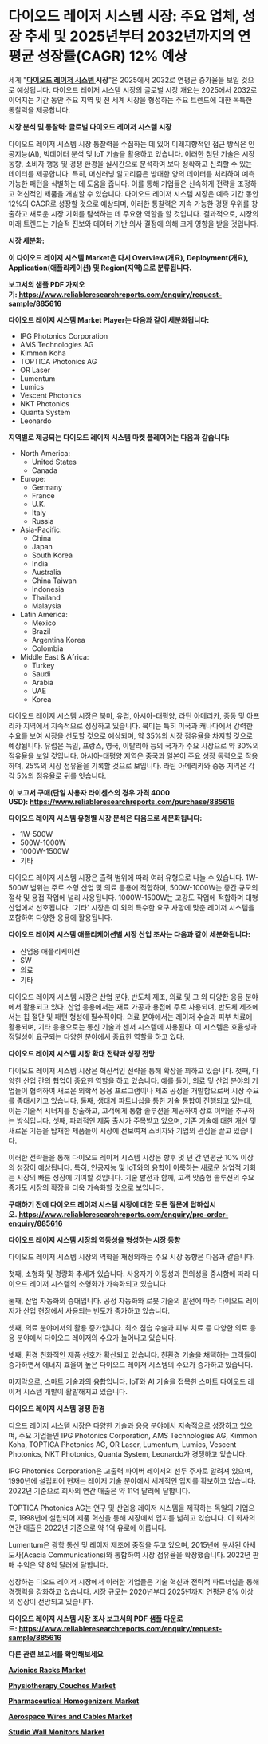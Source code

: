 <p><h1>다이오드 레이저 시스템 시장: 주요 업체, 성장 추세 및 2025년부터 2032년까지의 연평균 성장률(CAGR) 12% 예상</h1></p><p>세계 "<strong><a href="https://www.reliableresearchreports.com/diode-laser-systems-r885616?utm_campaign=106&utm_medium=8&utm_source=Github&utm_content=ia&utm_term=10042025&utm_id=diode-laser-systems">다이오드 레이저 시스템&nbsp;</a></strong><strong>시장</strong>"은 2025에서 2032로 연평균 증가율을 보일 것으로 예상됩니다. 다이오드 레이저 시스템 시장의 글로벌 시장 개요는 2025에서 2032로 이어지는 기간 동안 주요 지역 및 전 세계 시장을 형성하는 주요 트렌드에 대한 독특한 통찰력을 제공합니다.</p>
<p><strong>시장 분석 및 통찰력: 글로벌 다이오드 레이저 시스템 시장</strong></p>
<p><p>다이오드 레이저 시스템 시장 통찰력을 수집하는 데 있어 미래지향적인 접근 방식은 인공지능(AI), 빅데이터 분석 및 IoT 기술을 활용하고 있습니다. 이러한 첨단 기술은 시장 동향, 소비자 행동 및 경쟁 환경을 실시간으로 분석하여 보다 정확하고 신뢰할 수 있는 데이터를 제공합니다. 특히, 머신러닝 알고리즘은 방대한 양의 데이터를 처리하여 예측 가능한 패턴을 식별하는 데 도움을 줍니다. 이를 통해 기업들은 신속하게 전략을 조정하고 혁신적인 제품을 개발할 수 있습니다. 다이오드 레이저 시스템 시장은 예측 기간 동안 12%의 CAGR로 성장할 것으로 예상되며, 이러한 통찰력은 지속 가능한 경쟁 우위를 창출하고 새로운 시장 기회를 탐색하는 데 주요한 역할을 할 것입니다. 결과적으로, 시장의 미래 트렌드는 기술적 진보와 데이터 기반 의사 결정에 의해 크게 영향을 받을 것입니다.</p><a href="%7CAUTHORITHY_DOMAIN_URL%7C?utm_campaign=106&utm_medium=8&utm_source=Github&utm_content=ia&utm_term=10042025&utm_id=diode-laser-systems"></a></p>
<p><strong>시장 세분화:</strong></p>
<p><strong>이 다이오드 레이저 시스템 Market은 다시 Overview(개요), Deployment(개요), Application(애플리케이션) 및 Region(지역)으로 분류됩니다.</strong></p>
<p><strong>보고서의 샘플 PDF 가져오기:&nbsp;<a href="https://www.reliableresearchreports.com/enquiry/request-sample/885616?utm_campaign=106&utm_medium=8&utm_source=Github&utm_content=ia&utm_term=10042025&utm_id=diode-laser-systems">https://www.reliableresearchreports.com/enquiry/request-sample/885616</a></strong><strong></strong></p>
<p><strong>다이오드 레이저 시스템 Market Player는 다음과 같이 세분화됩니다:</strong></p>
<p><ul><li>IPG Photonics Corporation</li><li>AMS Technologies AG</li><li>Kimmon Koha</li><li>TOPTICA Photonics AG</li><li>OR Laser</li><li>Lumentum</li><li>Lumics</li><li>Vescent Photonics</li><li>NKT Photonics</li><li>Quanta System</li><li>Leonardo</li></ul></p>
<p><strong>지역별로 제공되는 다이오드 레이저 시스템 마켓 플레이어는 다음과 같습니다:</strong></p>
<p><ul>
    <li>
        North America:
        <ul>
            <li>United States</li>
            <li>Canada</li>
        </ul>
    </li>
    <li>
        Europe:
        <ul>
            <li>Germany</li>
            <li>France</li>
            <li>U.K.</li>
            <li>Italy</li>
            <li>Russia</li>
        </ul>
    </li>
    <li>
        Asia-Pacific:
        <ul>
            <li>China</li>
            <li>Japan</li>
            <li>South Korea</li>
            <li>India</li>
            <li>Australia</li>
            <li>China Taiwan</li>
            <li>Indonesia</li>
            <li>Thailand</li>
            <li>Malaysia</li>
        </ul>
    </li>
    <li>
        Latin America:
        <ul>
            <li>Mexico</li>
            <li>Brazil</li>
            <li>Argentina Korea</li>
            <li>Colombia</li>
        </ul>
    </li>
    <li>
        Middle East & Africa:
        <ul>
            <li>Turkey</li>
            <li>Saudi</li>
            <li>Arabia</li>
            <li>UAE</li>
            <li>Korea</li>
        </ul>
    </li>
    </ul></p>
<p><p>다이오드 레이저 시스템 시장은 북미, 유럽, 아시아-태평양, 라틴 아메리카, 중동 및 아프리카 지역에서 지속적으로 성장하고 있습니다. 북미는 특히 미국과 캐나다에서 강력한 수요를 보여 시장을 선도할 것으로 예상되며, 약 35%의 시장 점유율을 차지할 것으로 예상됩니다. 유럽은 독일, 프랑스, 영국, 이탈리아 등의 국가가 주요 시장으로 약 30%의 점유율을 보일 것입니다. 아시아-태평양 지역은 중국과 일본이 주요 성장 동력으로 작용하며, 25%의 시장 점유율을 기록할 것으로 보입니다. 라틴 아메리카와 중동 지역은 각각 5%의 점유율로 뒤를 잇습니다.</p></p>
<p><strong>이 보고서 구매(단일 사용자 라이센스의 경우 가격 4000 USD):&nbsp;<a href="https://www.reliableresearchreports.com/purchase/885616?utm_campaign=106&utm_medium=8&utm_source=Github&utm_content=ia&utm_term=10042025&utm_id=diode-laser-systems">https://www.reliableresearchreports.com/purchase/885616</a></strong></p>
<p><strong>다이오드 레이저 시스템 유형별 시장 분석은 다음으로 세분화됩니다:</strong></p>
<p><ul><li>1W-500W</li><li>500W-1000W</li><li>1000W-1500W</li><li>기타</li></ul></p>
<p><p>다이오드 레이저 시스템 시장은 출력 범위에 따라 여러 유형으로 나눌 수 있습니다. 1W-500W 범위는 주로 소형 산업 및 의료 응용에 적합하며, 500W-1000W는 중간 규모의 절삭 및 용접 작업에 널리 사용됩니다. 1000W-1500W는 고강도 작업에 적합하며 대형 산업에서 선호됩니다. '기타' 시장은 이 외의 특수한 요구 사항에 맞춘 레이저 시스템을 포함하여 다양한 응용에 활용됩니다.</p></p>
<p><strong>다이오드 레이저 시스템 애플리케이션별 시장 산업 조사는 다음과 같이 세분화됩니다:</strong></p>
<p><ul><li>산업용 애플리케이션</li><li>SW</li><li>의료</li><li>기타</li></ul></p>
<p><p>다이오드 레이저 시스템 시장은 산업 분야, 반도체 제조, 의료 및 그 외 다양한 응용 분야에서 활용되고 있다. 산업 응용에서는 재료 가공과 용접에 주로 사용되며, 반도체 제조에서는 칩 절단 및 패턴 형성에 필수적이다. 의료 분야에서는 레이저 수술과 피부 치료에 활용되며, 기타 응용으로는 통신 기술과 센서 시스템에 사용된다. 이 시스템은 효율성과 정밀성이 요구되는 다양한 분야에서 중요한 역할을 하고 있다.</p></p>
<p><strong>다이오드 레이저 시스템 시장 확대 전략과 성장 전망</strong></p>
<p><p>다이오드 레이저 시스템 시장은 혁신적인 전략을 통해 확장을 꾀하고 있습니다. 첫째, 다양한 산업 간의 협업이 중요한 역할을 하고 있습니다. 예를 들어, 의료 및 산업 분야의 기업들이 협력하여 새로운 의학적 응용 프로그램이나 제조 공정을 개발함으로써 시장 수요를 증대시키고 있습니다. 둘째, 생태계 파트너십을 통한 기술 통합이 진행되고 있는데, 이는 기술적 시너지를 창출하고, 고객에게 통합 솔루션을 제공하여 상호 이익을 추구하는 방식입니다. 셋째, 파괴적인 제품 출시가 주목받고 있으며, 기존 기술에 대한 개선 및 새로운 기능을 탑재한 제품들이 시장에 선보여져 소비자와 기업의 관심을 끌고 있습니다.</p><p>이러한 전략들을 통해 다이오드 레이저 시스템 시장은 향후 몇 년 간 연평균 10% 이상의 성장이 예상됩니다. 특히, 인공지능 및 IoT와의 융합이 이룩하는 새로운 상업적 기회는 시장의 빠른 성장에 기여할 것입니다. 기술 발전과 함께, 고객 맞춤형 솔루션의 수요 증가도 시장의 확장을 더욱 가속화할 것으로 보입니다.</p></p>
<p><strong>구매하기 전에 다이오드 레이저 시스템 시장에 대한 모든 질문에 답하십시오.&nbsp;<a href="https://www.reliableresearchreports.com/enquiry/pre-order-enquiry/885616?utm_campaign=106&utm_medium=8&utm_source=Github&utm_content=ia&utm_term=10042025&utm_id=diode-laser-systems">https://www.reliableresearchreports.com/enquiry/pre-order-enquiry/885616</a></strong><strong></strong></p>
<p><strong>다이오드 레이저 시스템 시장의 역동성을 형성하는 시장 동향</strong></p>
<p><p>다이오드 레이저 시스템 시장의 역학을 재정의하는 주요 시장 동향은 다음과 같습니다. </p><p>첫째, 소형화 및 경량화 추세가 있습니다. 사용자가 이동성과 편의성을 중시함에 따라 다이오드 레이저 시스템의 소형화가 가속화되고 있습니다.</p><p>둘째, 산업 자동화의 증대입니다. 공정 자동화와 로봇 기술의 발전에 따라 다이오드 레이저가 산업 현장에서 사용되는 빈도가 증가하고 있습니다.</p><p>셋째, 의료 분야에서의 활용 증가입니다. 최소 침습 수술과 피부 치료 등 다양한 의료 응용 분야에서 다이오드 레이저의 수요가 늘어나고 있습니다.</p><p>넷째, 환경 친화적인 제품 선호가 확산되고 있습니다. 친환경 기술을 채택하는 고객들이 증가하면서 에너지 효율이 높은 다이오드 레이저 시스템의 수요가 증가하고 있습니다.</p><p>마지막으로, 스마트 기술과의 융합입니다. IoT와 AI 기술을 접목한 스마트 다이오드 레이저 시스템 개발이 활발해지고 있습니다.</p></p>
<p><strong>다이오드 레이저 시스템 경쟁 환경</strong></p>
<p><p>디오드 레이저 시스템 시장은 다양한 기술과 응용 분야에서 지속적으로 성장하고 있으며, 주요 기업들인 IPG Photonics Corporation, AMS Technologies AG, Kimmon Koha, TOPTICA Photonics AG, OR Laser, Lumentum, Lumics, Vescent Photonics, NKT Photonics, Quanta System, Leonardo가 경쟁하고 있습니다.</p><p>IPG Photonics Corporation은 고출력 파이버 레이저의 선두 주자로 알려져 있으며, 1990년에 설립되어 현재는 레이저 기술 분야에서 세계적인 입지를 확보하고 있습니다. 2022년 기준으로 회사의 연간 매출은 약 11억 달러에 달합니다.</p><p>TOPTICA Photonics AG는 연구 및 산업용 레이저 시스템을 제작하는 독일의 기업으로, 1998년에 설립되어 제품 혁신을 통해 시장에서 입지를 넓히고 있습니다. 이 회사의 연간 매출은 2022년 기준으로 약 1억 유로에 이릅니다.</p><p>Lumentum은 광학 통신 및 레이저 제조에 중점을 두고 있으며, 2015년에 분사된 아세도사(Acacia Communications)와 통합하여 시장 점유율을 확장했습니다. 2022년 판매 수익은 약 8억 달러에 달합니다.</p><p>성장하는 디오드 레이저 시장에서 이러한 기업들은 기술 혁신과 전략적 파트너십을 통해 경쟁력을 강화하고 있습니다. 시장 규모는 2020년부터 2025년까지 연평균 8% 이상의 성장이 전망되고 있습니다.</p></p>
<p><strong>다이오드 레이저 시스템 시장 조사 보고서의 PDF 샘플 다운로드:&nbsp;<a href="https://www.reliableresearchreports.com/enquiry/request-sample/885616?utm_campaign=106&utm_medium=8&utm_source=Github&utm_content=ia&utm_term=10042025&utm_id=diode-laser-systems">https://www.reliableresearchreports.com/enquiry/request-sample/885616</a></strong></p>
<p><strong></strong></p>
<p><strong></strong></p>
<p><strong></strong></p>
<p><strong></strong></p>
<p><strong>다른 관련 보고서를 확인해보세요</strong></p>
<p><strong><p><a href="https://github.com/geresalgieaz/Market-Research-Report-List-1/blob/main/avionics-racks-market.md?utm_campaign=106&utm_medium=8&utm_source=Github&utm_content=ia&utm_term=10042025&utm_id=diode-laser-systems">Avionics Racks Market</a></p><p><a href="https://github.com/papnider/Market-Research-Report-List-1/blob/main/physiotherapy-couches-market.md?utm_campaign=106&utm_medium=8&utm_source=Github&utm_content=ia&utm_term=10042025&utm_id=diode-laser-systems">Physiotherapy Couches Market</a></p><p><a href="https://github.com/dagnewopus/Market-Research-Report-List-1/blob/main/pharmaceutical-homogenizers-market.md?utm_campaign=106&utm_medium=8&utm_source=Github&utm_content=ia&utm_term=10042025&utm_id=diode-laser-systems">Pharmaceutical Homogenizers Market</a></p><p><a href="https://github.com/dickstoscopg/Market-Research-Report-List-1/blob/main/aerospace-wires-and-cables-market.md?utm_campaign=106&utm_medium=8&utm_source=Github&utm_content=ia&utm_term=10042025&utm_id=diode-laser-systems">Aerospace Wires and Cables Market</a></p><p><a href="https://github.com/foustzelmsdv/Market-Research-Report-List-1/blob/main/studio-wall-monitors-market.md?utm_campaign=106&utm_medium=8&utm_source=Github&utm_content=ia&utm_term=10042025&utm_id=diode-laser-systems">Studio Wall Monitors Market</a></p></strong></p>